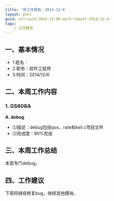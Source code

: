```yaml
---
title: '周工作报告：2014-12-6'
layout: post
guid: urn:uuid:2014-12-06-work-report-2014-12-6
tags:
    - 工作报告
---
```


## 一、基本情况

 - 1.姓名：
 - 2.职务：软件工程师
 - 3.时间：2014/12/6

## 二、本周工作内容

### 1. GS608A

**A. debug**

 - ⑴描述：debug包括qos，rate和keil c项目文件
 - ⑵完成度：90%完成
 
## 三、本周工作总结

本周专门debug。

## 四、工作建议

下周将继续修复bug，继续其他模块。
